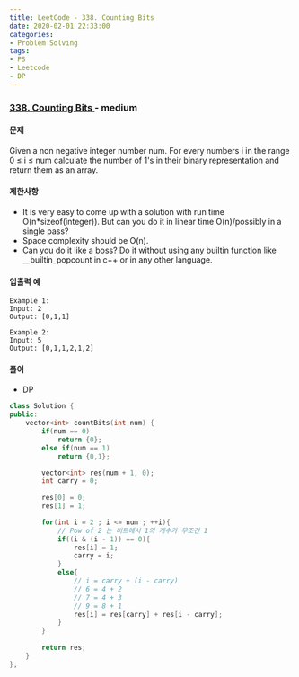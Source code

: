 ```yaml
---
title: LeetCode - 338. Counting Bits
date: 2020-02-01 22:33:00
categories:
- Problem Solving
tags:
- PS
- Leetcode
- DP
---
```


### [ 338. Counting Bits ](https://leetcode.com/problems/counting-bits/) - medium

#### 문제

Given a non negative integer number num. For every numbers i in the range 0 ≤ i ≤ num calculate the number of 1's in their binary representation and return them as an array.

#### 제한사항
  - It is very easy to come up with a solution with run time O(n*sizeof(integer)). But can you do it in linear time O(n)/possibly in a single pass?
  - Space complexity should be O(n).
  - Can you do it like a boss? Do it without using any builtin function like __builtin_popcount in c++ or in any other language.


#### 입출력 예
  
```
Example 1:
Input: 2
Output: [0,1,1]

Example 2:
Input: 5
Output: [0,1,1,2,1,2]
```

#### 풀이
  - DP

```cpp
class Solution {
public:
    vector<int> countBits(int num) {
        if(num == 0)
            return {0};
        else if(num == 1)
            return {0,1};

        vector<int> res(num + 1, 0);
        int carry = 0;
        
        res[0] = 0;    
        res[1] = 1;    

        for(int i = 2 ; i <= num ; ++i){
            // Pow of 2 는 비트에서 1의 개수가 무조건 1 
	        if((i & (i - 1)) == 0){
                res[i] = 1;
                carry = i;
            }
            else{
                // i = carry + (i - carry)
                // 6 = 4 + 2
                // 7 = 4 + 3
                // 9 = 8 + 1
                res[i] = res[carry] + res[i - carry];   
            }            
        }
        
        return res;
    }
};
```
